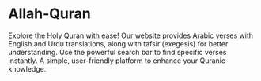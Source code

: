 # Allah-Quran
Explore the Holy Quran with ease! Our website provides Arabic verses with English and Urdu translations, along with tafsir (exegesis) for better understanding. Use the powerful search bar to find specific verses instantly. A simple, user-friendly platform to enhance your Quranic knowledge.

